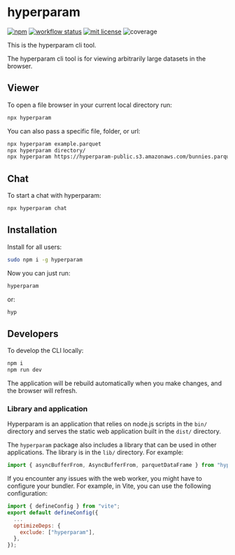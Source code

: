 # hyperparam

[![npm](https://img.shields.io/npm/v/hyperparam)](https://www.npmjs.com/package/hyperparam)
[![workflow status](https://github.com/hyparam/hyperparam-cli/actions/workflows/ci.yml/badge.svg)](https://github.com/hyparam/hyperparam-cli/actions)
[![mit license](https://img.shields.io/badge/License-MIT-blue.svg)](https://opensource.org/licenses/MIT)
![coverage](https://img.shields.io/badge/Coverage-60-darkred)

This is the hyperparam cli tool.

The hyperparam cli tool is for viewing arbitrarily large datasets in the browser.

## Viewer

To open a file browser in your current local directory run:

```sh
npx hyperparam
```

You can also pass a specific file, folder, or url:

```sh
npx hyperparam example.parquet
npx hyperparam directory/
npx hyperparam https://hyperparam-public.s3.amazonaws.com/bunnies.parquet
```

## Chat

To start a chat with hyperparam:

```sh
npx hyperparam chat
```

## Installation

Install for all users:

```sh
sudo npm i -g hyperparam
```

Now you can just run:

```sh
hyperparam
```

or:

```sh
hyp
```

## Developers

To develop the CLI locally:

```sh
npm i
npm run dev
```

The application will be rebuild automatically when you make changes, and the browser will refresh.

### Library and application

Hyperparam is an application that relies on node.js scripts in the `bin/` directory and serves the static web application built in the `dist/` directory.

The `hyperparam` package also includes a library that can be used in other applications. The library is in the `lib/` directory. For example:

```js
import { asyncBufferFrom, AsyncBufferFrom, parquetDataFrame } from "hyperparam";
```

If you encounter any issues with the web worker, you might have to configure your bundler. For example, in Vite, you can use the following configuration:

```js
import { defineConfig } from "vite";
export default defineConfig({
  ...
  optimizeDeps: {
    exclude: ["hyperparam"],
  },
});
```
